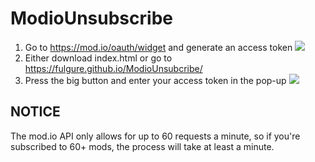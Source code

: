 # ModioUnsubscribe
1. Go to https://mod.io/oauth/widget and generate an access token
[![](https://i.imgur.com/cYw8MEg.png)](https://i.imgur.com/cYw8MEg.png)
2. Either download index.html or go to https://fulgure.github.io/ModioUnsubcribe/
3. Press the big button and enter your access token in the pop-up
[![](https://i.imgur.com/ohIVrTj.png)](https://i.imgur.com/ohIVrTj.png)

## NOTICE
The mod.io API only allows for up to 60 requests a minute, so if you're subscribed to 60+ mods, the process will take at least a minute. 
